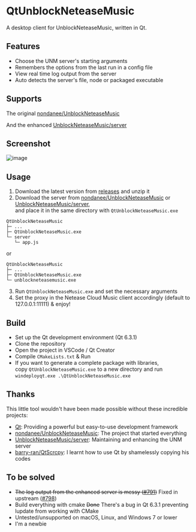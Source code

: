 # QtUnblockNeteaseMusic
 A desktop client for UnblockNeteaseMusic, written in Qt.

## Features
- Choose the UNM server's starting arguments
- Remembers the options from the last run in a config file
- View real time log output from the server
- Auto detects the server's file, node or packaged executable

## Supports
The original [nondanee/UnblockNeteaseMusic](https://github.com/nondanee/UnblockNeteaseMusic)

And the enhanced [UnblockNeteaseMusic/server](https://github.com/UnblockNeteaseMusic/server)

## Screenshot
![image](https://github.com/FrzMtrsprt/QtUnblockNeteaseMusic/blob/main/screenshot.png)

## Usage
1. Download the latest version from [releases](https://github.com/FrzMtrsprt/QtUnblockNeteaseMusic/releases) and unzip it
2. Download the server from [nondanee/UnblockNeteaseMusic](https://github.com/nondanee/UnblockNeteaseMusic) or [UnblockNeteaseMusic/server](https://github.com/UnblockNeteaseMusic/server),  
and place it in the same directory with `QtUnblockNeteaseMusic.exe`
```
QtUnblockNeteaseMusic  
├─ ...  
├─ QtUnblockNeteaseMusic.exe  
└─ server  
   └─ app.js
```
or
```
QtUnblockNeteaseMusic  
├─ ...  
├─ QtUnblockNeteaseMusic.exe  
└─ unblockneteasemusic.exe
```
3. Run `QtUnblockNeteaseMusic.exe` and set the necessary arguments
4. Set the proxy in the Netease Cloud Music client accordingly (default to 127.0.0.1:11111) & enjoy!

## Build
- Set up the Qt development environment (Qt 6.3.1)
- Clone the repository
- Open the project in VSCode / Qt Creator
- Compile `CMakeLists.txt` & Run
- If you want to generate a complete package with libraries,  
  copy `QtUnblockNeteaseMusic.exe` to a new directory and run `windeployqt.exe .\QtUnblockNeteaseMusic.exe`

## Thanks
This little tool wouldn't have been made possible without these incredible projects:
- [Qt](https://github.com/qt): Providing a powerful but easy-to-use development framework
- [nondanee/UnblockNeteaseMusic](https://github.com/nondanee/UnblockNeteaseMusic): The project that started everything
- [UnblockNeteaseMusic/server](https://github.com/UnblockNeteaseMusic/server): Maintaining and enhancing the UNM server
- [barry-ran/QtScrcpy](https://github.com/barry-ran/QtScrcpy): I learnt how to use Qt by shamelessly copying his codes

## To be solved
- ~~The log output from the enhanced server is messy ([#791](https://github.com/UnblockNeteaseMusic/server/issues/791))~~ Fixed in upstream ([#798](https://github.com/UnblockNeteaseMusic/server/pull/798))
- Build everything with cmake ~~Done~~ There's a bug in Qt 6.3.1 preventing lupdate from working with CMake
- Untested/unsupported on macOS, Linux, and Windows 7 or lower
- I'm a newbie
